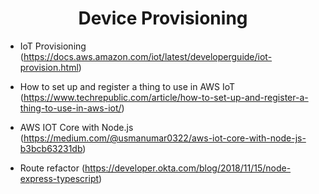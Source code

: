 <h1 align="center">Device Provisioning</h1>

* IoT Provisioning (https://docs.aws.amazon.com/iot/latest/developerguide/iot-provision.html)

* How to set up and register a thing to use in AWS IoT
 (https://www.techrepublic.com/article/how-to-set-up-and-register-a-thing-to-use-in-aws-iot/)

* AWS IOT Core with Node.js
 (https://medium.com/@usmanumar0322/aws-iot-core-with-node-js-b3bcb63231db)

* Route refactor (https://developer.okta.com/blog/2018/11/15/node-express-typescript)